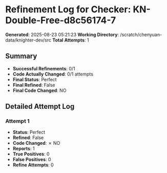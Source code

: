 # Refinement Log for Checker: KN-Double-Free-d8c56174-7

**Generated**: 2025-08-23 05:21:23
**Working Directory**: /scratch/chenyuan-data/knighter-dev/src
**Total Attempts**: 1

## Summary
- **Successful Refinements**: 0/1
- **Code Actually Changed**: 0/1 attempts
- **Final Status**: Perfect
- **Final Refined**: False
- **Final Code Changed**: NO

## Detailed Attempt Log

### Attempt 1
- **Status**: Perfect
- **Refined**: False
- **Code Changed**: ✗ NO
- **Reports**: 1
- **True Positives**: 0
- **False Positives**: 0
- **Refine Attempts**: 0
